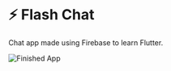 # ⚡️ Flash Chat 

Chat app made using Firebase to learn Flutter.

![Finished App](https://github.com/londonappbrewery/Images/blob/master/flash_chat_flutter_demo.gif)


